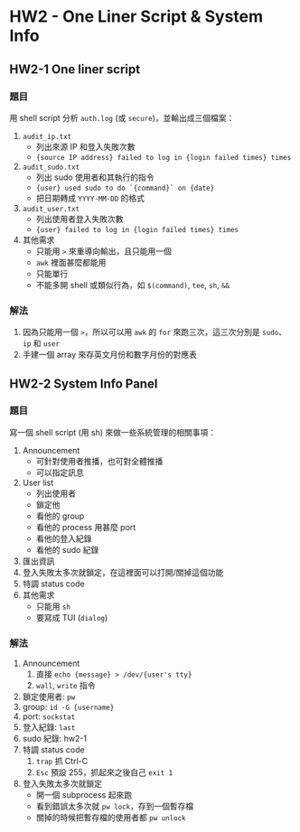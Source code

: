 # HW2 - One Liner Script & System Info
## HW2-1 One liner script
### 題目
用 shell script 分析 `auth.log` (或 `secure`)，並輸出成三個檔案：
1. `audit_ip.txt`
    - 列出來源 IP 和登入失敗次數
    - `{source IP address} failed to log in {login failed times} times`
2. `audit_sudo.txt`
    - 列出 sudo 使用者和其執行的指令
    - ``{user} used sudo to do `{command}` on {date}``
    - 把日期轉成 `YYYY-MM-DD` 的格式
3. `audit_user.txt`
    - 列出使用者登入失敗次數
    - `{user} failed to log in {login failed times} times`
4. 其他需求
    - 只能用 `>` 來重導向輸出，且只能用一個
    - `awk` 裡面甚麼都能用
    - 只能單行
    - 不能多開 shell 或類似行為，如 `$(command)`, `tee`, `sh`, `&&`

### 解法
1. 因為只能用一個 `>`，所以可以用 `awk` 的 `for` 來跑三次，這三次分別是 `sudo`、`ip` 和 `user`
2. 手建一個 array 來存英文月份和數字月份的對應表

## HW2-2 System Info Panel
### 題目
寫一個 shell script (用 sh) 來做一些系統管理的相關事項：
1. Announcement
    - 可針對使用者推播，也可對全體推播
    - 可以指定訊息
2. User list
    - 列出使用者
    - 鎖定他
    - 看他的 group
    - 看他的 process 用甚麼 port
    - 看他的登入紀錄
    - 看他的 sudo 紀錄
3. 匯出資訊
4. 登入失敗太多次就鎖定，在這裡面可以打開/關掉這個功能
5. 特調 status code
6. 其他需求
    - 只能用 `sh`
    - 要寫成 TUI (`dialog`)

### 解法
1. Announcement
    1. 直接 `echo {message} > /dev/{user's tty}`
    2. `wall`, `write` 指令
2. 鎖定使用者: `pw`
3. group: `id -G {username}`
4. port: `sockstat`
5. 登入紀錄: `last`
6. sudo 紀錄: hw2-1
7. 特調 status code
    1. `trap` 抓 Ctrl-C
    2. `Esc` 預設 255，抓起來之後自己 `exit 1`
8. 登入失敗太多次就鎖定
    - 開一個 subprocess 起來跑
    - 看到錯誤太多次就 `pw lock`，存到一個暫存檔
    - 關掉的時候把暫存檔的使用者都 `pw unlock`

